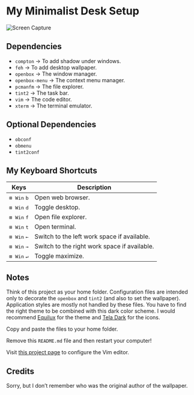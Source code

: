 My Minimalist Desk Setup
========================

![Screen Capture](https://user-images.githubusercontent.com/1669261/108881586-0b032880-7636-11eb-9ea8-28638d30c770.png)

Dependencies
------------

 - `compton` → To add shadow under windows.
 - `feh` → To add desktop wallpaper.
 - `openbox` → The window manager.
 - `openbox-menu` → The context menu manager.
 - `pcmanfm` → The file explorer.
 - `tint2` → The task bar.
 - `vim` → The code editor.
 - `xterm` → The terminal emulator.

Optional Dependencies
---------------------

 - `obconf`
 - `obmenu`
 - `tint2conf`

My Keyboard Shortcuts
---------------------

Keys | Description
---- | -----------
<kbd>⊞ Win</kbd> <kbd>b</kbd> | Open web browser.
<kbd>⊞ Win</kbd> <kbd>d</kbd> | Toggle desktop.
<kbd>⊞ Win</kbd> <kbd>f</kbd> | Open file explorer.
<kbd>⊞ Win</kbd> <kbd>t</kbd> | Open terminal.
<kbd>⊞ Win</kbd> <kbd>←</kbd> | Switch to the left work space if available.
<kbd>⊞ Win</kbd> <kbd>→</kbd> | Switch to the right work space if available.
<kbd>⊞ Win</kbd> <kbd>↵</kbd> | Toggle maximize.

Notes
-----

Think of this project as your home folder. Configuration files are intended only to decorate the `openbox` and `tint2` (and also to set the wallpaper). Application styles are mostly not handled by these files. You have to find the right theme to be combined with this dark color scheme. I would recommend [Equilux](https://www.opendesktop.org/s/Gnome/p/1182169) for the theme and [Tela Dark](https://www.opendesktop.org/s/Gnome/p/1279924) for the icons.

Copy and paste the files to your home folder.

Remove this `README.md` file and then restart your computer!

Visit [this project page](https://github.com/taufik-nurrohman/vim) to configure the Vim editor.

Credits
-------

Sorry, but I don&rsquo;t remember who was the original author of the wallpaper.

